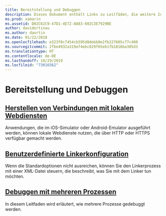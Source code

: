 ```yaml
---
title: Bereitstellung und Debuggen
description: Dieses Dokument enthält Links zu Leitfäden, die weitere Informationen zum Debuggen mit mehreren Prozessen und zu benutzerdefinierten Linker-Konfigurationen enthalten.
ms.prod: xamarin
ms.assetid: D02C62C9-47D1-4E72-8A83-602C3E7929BE
author: davidortinau
ms.author: daortin
ms.date: 01/22/2018
ms.openlocfilehash: e323f0c7454cb595d8debb0e2fb227605c77c400
ms.sourcegitcommit: 2fbe4932a319af4ebc829f65eb1fb1816ba305d3
ms.translationtype: HT
ms.contentlocale: de-DE
ms.lasthandoff: 10/29/2019
ms.locfileid: "73016562"
---
```

# <a name="deployment--debugging"></a>Bereitstellung und Debuggen

## <a name="connect-to-local-web-servicesconnect-to-local-web-servicesmd"></a>[Herstellen von Verbindungen mit lokalen Webdiensten](connect-to-local-web-services.md)

Anwendungen, die im iOS-Simulator oder Android-Emulator ausgeführt werden, können lokale Webdienste nutzen, die über HTTP oder HTTPS verfügbar gemacht werden.

## <a name="custom-linker-configurationlinkermd"></a>[Benutzerdefinierte Linkerkonfiguration](linker.md)

Wenn die Standardoptionen nicht ausreichen, können Sie den Linkerprozess mit einer XML-Datei steuern, die beschreibt, was Sie mit dem Linker tun möchten.

## <a name="multi-process-debuggingmulti-process-debuggingmd"></a>[Debuggen mit mehreren Prozessen](multi-process-debugging.md)

In diesem Leitfaden wird erläutert, wie mehrere Prozesse gedebuggt werden.
